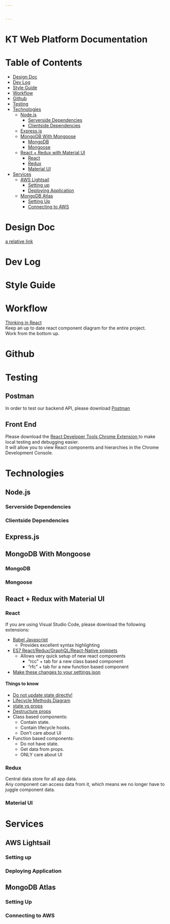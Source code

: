 ```yaml
---


---
```


<h1 id="kt-web-platform-documentation">KT Web Platform Documentation</h1>
<h1 id="table-of-contents">Table of Contents</h1>
<ul>
<li><a href="#design-doc">Design Doc</a></li>
<li><a href="#dev-log">Dev Log</a></li>
<li><a href="#style-guide">Style Guide</a></li>
<li><a href="#workflow">Workflow</a></li>
<li><a href="#github">Github</a></li>
<li><a href="#testing">Testing</a></li>
<li><a href="#technologies">Technologies</a>
<ul>
<li><a href="#node.js">Node.js</a>
<ul>
<li><a href="#serverside-dependencies">Serverside Dependencies</a></li>
<li><a href="#clientside-dependencies">Clientside Dependencies</a></li>
</ul>
</li>
<li><a href="#express.js">Express.js</a></li>
<li><a href="#mongodb-with-mongoose">MongoDB With Mongoose</a>
<ul>
<li><a href="#mongodb">MongoDB</a></li>
<li><a href="#mongoose">Mongoose</a></li>
</ul>
</li>
<li><a href="#react---redux-with-material-ui">React + Redux with Material UI</a>
<ul>
<li><a href="#react">React</a></li>
<li><a href="#redux">Redux</a></li>
<li><a href="#material-ui">Material UI</a></li>
</ul>
</li>
</ul>
</li>
<li><a href="#services">Services</a>
<ul>
<li><a href="#aws-lightsail">AWS Lightsail</a>
<ul>
<li><a href="#setting-up">Setting up</a></li>
<li><a href="#deploying-application">Deploying Application</a></li>
</ul>
</li>
<li><a href="#mongodb-atlas">MongoDB Atlas</a>
<ul>
<li><a href="#setting-up">Setting Up</a></li>
<li><a href="#connecting-to-aws">Connecting to AWS</a></li>
</ul>
</li>
</ul>
</li>
</ul>
<h1 id="design-doc">Design Doc</h1>
<p><a href="Pricing-Sheet-Design-Doc.md">a relative link</a></p>
<h1 id="dev-log">Dev Log</h1>
<h1 id="style-guide">Style Guide</h1>
<h1 id="workflow">Workflow</h1>
<p><a href="https://reactjs.org/docs/thinking-in-react.html">Thinking in React</a><br>
Keep an up to date react component diagram for the entire project.<br>
Work from the bottom up.</p>
<h1 id="github">Github</h1>
<h1 id="testing">Testing</h1>
<h2 id="postman">Postman</h2>
<p>In order to test our backend API, please download <a href="https://www.getpostman.com/">Postman</a></p>
<h2 id="front-end">Front End</h2>
<p>Please download the <a href="https://chrome.google.com/webstore/detail/react-developer-tools/fmkadmapgofadopljbjfkapdkoienihi?hl=en">React Developer Tools Chrome Extension </a> to make local testing and debugging easier.<br>
It will allow you to view React components and hierarchies in the Chrome Development Console.</p>
<h1 id="technologies">Technologies</h1>
<h2 id="node.js">Node.js</h2>
<h3 id="serverside-dependencies">Serverside Dependencies</h3>
<h3 id="clientside-dependencies">Clientside Dependencies</h3>
<h2 id="express.js">Express.js</h2>
<h2 id="mongodb-with-mongoose">MongoDB With Mongoose</h2>
<h3 id="mongodb">MongoDB</h3>
<h3 id="mongoose">Mongoose</h3>
<h2 id="react--redux-with-material-ui">React + Redux with Material UI</h2>
<h3 id="react">React</h3>
<p>If you are using Visual Studio Code, please download the following extensions:</p>
<ul>
<li><a href="https://marketplace.visualstudio.com/items?itemName=mgmcdermott.vscode-language-babel">Babel Javascript</a>
<ul>
<li>Provides excellent syntax highlighting</li>
</ul>
</li>
<li><a href="https://marketplace.visualstudio.com/items?itemName=dsznajder.es7-react-js-snippets">ES7 React/Redux/GraphQL/React-Native snippets</a>
<ul>
<li>Allows very quick setup of new react components
<ul>
<li>“rcc” + tab for a new class based component</li>
<li>“rfc” + tab for a new function based component</li>
</ul>
</li>
</ul>
</li>
<li><a href="https://medium.com/@eshwaren/enable-emmet-support-for-jsx-in-visual-studio-code-react-f1f5dfe8809c">Make these changes to your settings.json</a></li>
</ul>
<h4 id="things-to-know">Things to know</h4>
<ul>
<li><a href="https://daveceddia.com/why-not-modify-react-state-directly/">Do not update state directly!</a></li>
<li><a href="http://projects.wojtekmaj.pl/react-lifecycle-methods-diagram/">Lifecycle Methods Diagram</a></li>
<li><a href="https://reactjs.org/docs/faq-state.html#what-is-the-difference-between-state-and-props">state vs props</a></li>
<li><a href="https://medium.com/@lcriswell/destructuring-props-in-react-b1c295005ce0">Destructure props</a></li>
<li>Class based components:
<ul>
<li>Contain state.</li>
<li>Contain lifecycle hooks.</li>
<li>Don’t care about UI</li>
</ul>
</li>
<li>Function based components:
<ul>
<li>Do not have state.</li>
<li>Get data from props.</li>
<li>ONLY care about UI</li>
</ul>
</li>
</ul>
<h3 id="redux">Redux</h3>
<p>Central data store for all app data.<br>
Any component can access data from it, which means we no longer have to juggle component data.</p>
<h3 id="material-ui">Material UI</h3>
<h1 id="services">Services</h1>
<h2 id="aws-lightsail">AWS Lightsail</h2>
<h3 id="setting-up">Setting up</h3>
<h3 id="deploying-application">Deploying Application</h3>
<h2 id="mongodb-atlas">MongoDB Atlas</h2>
<h3 id="setting-up-1">Setting Up</h3>
<h3 id="connecting-to-aws">Connecting to AWS</h3>


